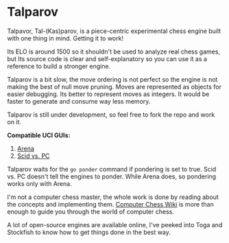 # Talparov
Talpavor, Tal-(Kas)parov, is a piece-centric experimental chess engine built with one thing in mind. Getting it to work!

Its ELO is around 1500 so it shouldn't be used to analyze real chess games, but Its source code is clear and self-explanatory so you can use it as a reference to build a stronger engine.

Talparov is a bit slow, the move ordering is not perfect so the engine is not making the best of null move pruning.
Moves are represented as objects for easier debugging. Its better to represent moves as integers. It would be faster to generate and consume way less memory.

Talparov is still under development, so feel free to fork the repo and work on it.

**Compatible UCI GUIs:**
1.  [Arena](http://www.playwitharena.de/)
2.  [Scid vs. PC](https://scidvspc.sourceforge.net/)

Talparov waits for the `go ponder` command if pondering is set to true. Scid vs. PC doesn't tell the engines to ponder. While Arena does, so pondering works only with Arena.


I'm not a computer chess master, the whole work is done by reading about the concepts and implementing them. [Computer Chess Wiki](https://www.chessprogramming.org/Main_Page) is more than enough to guide you through the world of computer chess.

A lot of open-source engines are available online, I've peeked into Toga and Stockfish to know how to get things done in the best way.
